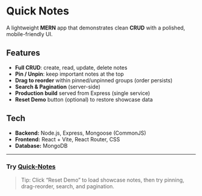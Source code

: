 # Quick Notes

A lightweight **MERN** app that demonstrates clean **CRUD** with a polished, mobile-friendly UI. 

## Features
- **Full CRUD**: create, read, update, delete notes
- **Pin / Unpin**: keep important notes at the top
- **Drag to reorder** within pinned/unpinned groups (order persists)
- **Search & Pagination** (server-side)
- **Production build** served from Express (single service)
- **Reset Demo** button (optional) to restore showcase data

## Tech
- **Backend:** Node.js, Express, Mongoose (CommonJS)
- **Frontend:** React + Vite, React Router, CSS
- **Database:** MongoDB

---

### Try  [Quick-Notes](https://quick-notes-0105ece0e60a.herokuapp.com/)

> Tip: Click “Reset Demo” to load showcase notes, then try pinning, drag-reorder, search, and pagination.